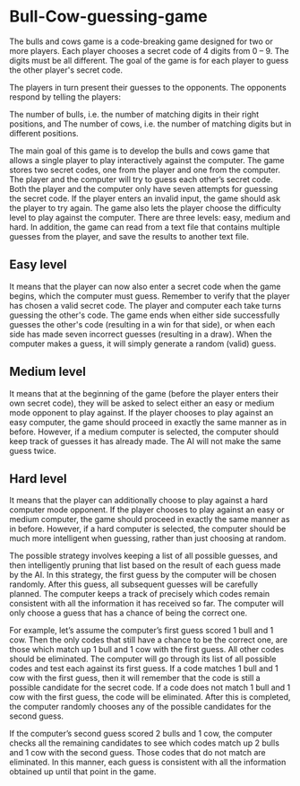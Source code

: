 # Bull-Cow-guessing-game
The bulls and cows game is a code-breaking game designed for two or more players. Each player chooses a secret code of 4 digits from 0 – 9. The digits must be all different. The goal of the game is for each player to guess the other player's secret code.

The players in turn present their guesses to the opponents. The opponents respond by telling the players:

The number of bulls, i.e. the number of matching digits in their right positions, and
The number of cows, i.e. the number of matching digits but in different positions.

The main goal of this game is to develop the bulls and cows game that allows a single player to play interactively against the computer. The game stores two secret codes, one from the player and one from the computer. The player and the computer will try to guess each other’s secret code. Both the player and the computer only have seven attempts for guessing the secret code. If the player enters an invalid input, the game should ask the player to try again. The game also lets the player choose the difficulty level to play against the computer. There are three levels: easy, medium and hard. In addition, the game can read from a text file that contains multiple guesses from the player, and save the results to another text file.

## Easy level 
It means that the player can now also enter a secret code when the game begins, which the computer must guess. Remember to verify that the player has chosen a valid secret code. The player and computer each take turns guessing the other's code. The game ends when either side successfully guesses the other's code (resulting in a win for that side), or when each side has made seven incorrect guesses (resulting in a draw). When the computer makes a guess, it will simply generate a random (valid) guess.

## Medium level
It means that at the beginning of the game (before the player enters their own secret code), they will be asked to select either an easy or medium mode opponent to play against. If the player chooses to play against an easy computer, the game should proceed in exactly the same manner as in before. However, if a medium computer is selected, the computer should keep track of guesses it has already made. The AI will not make the same guess twice.

## Hard level 
It means that the player can additionally choose to play against a hard computer mode opponent. If the player chooses to play against an easy or medium computer, the game should proceed in exactly the same manner as in before. However, if a hard computer is selected, the computer should be much more intelligent when guessing, rather than just choosing at random. 

The possible strategy involves keeping a list of all possible guesses, and then intelligently pruning that list based on the result of each guess made by the AI. In this strategy, the first guess by the computer will be chosen randomly. After this guess, all subsequent guesses will be carefully planned. The computer keeps a track of precisely which codes remain consistent with all the information it has received so far. The computer will only choose a guess that has a chance of being the correct one.

For example, let’s assume the computer’s first guess scored 1 bull and 1 cow. Then the only codes that still have a chance to be the correct one, are those which match up 1 bull and 1 cow with the first guess. All other codes should be eliminated. The computer will go through its list of all possible codes and test each against its first guess. If a code matches 1 bull and 1 cow with the first guess, then it will remember that the code is still a possible candidate for the secret code. If a code does not match 1 bull and 1 cow with the first guess, the code will be eliminated. After this is completed, the computer randomly chooses any of the possible candidates for the second guess.

If the computer’s second guess scored 2 bulls and 1 cow, the computer checks all the remaining candidates to see which codes match up 2 bulls and 1 cow with the second guess. Those codes that do not match are eliminated. In this manner, each guess is consistent with all the information obtained up until that point in the game.


